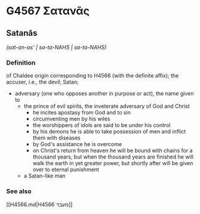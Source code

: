 # G4567 Σατανᾶς

## Satanâs

_(sat-an-as' | sa-ta-NAHS | sa-ta-NAHS)_

### Definition

of Chaldee origin corresponding to H4566 (with the definite affix); the accuser, i.e., the devil; Satan; 

- adversary (one who opposes another in purpose or act), the name given to
  - the prince of evil spirits, the inveterate adversary of God and Christ
    - he incites apostasy from God and to sin
    - circumventing men by his wiles
    - the worshippers of idols are said to be under his control
    - by his demons he is able to take possession of men and inflict them with diseases
    - by God's assistance he is overcome
    - on Christ's return from heaven he will be bound with chains for a thousand years, but when the thousand years are finished he will walk the earth in yet greater power, but shortly after will be given over to eternal punishment
  - a Satan-like man

### See also

[[H4566.md|H4566 מעבד]]
